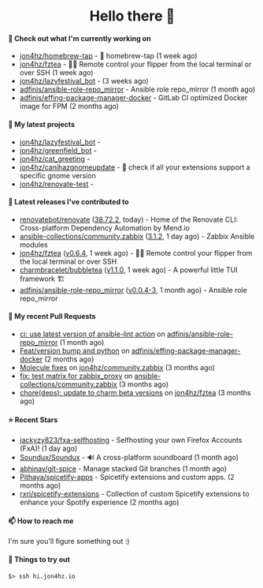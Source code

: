 <h1 align=center>Hello there 👋</h1>

#### 👷 Check out what I'm currently working on

- [jon4hz/homebrew-tap](https://github.com/jon4hz/homebrew-tap) - 🍺 homebrew-tap (1 week ago)
- [jon4hz/fztea](https://github.com/jon4hz/fztea) - 🐬🧋  Remote control your flipper from the local terminal or over SSH (1 week ago)
- [jon4hz/lazyfestival_bot](https://github.com/jon4hz/lazyfestival_bot) -  (3 weeks ago)
- [adfinis/ansible-role-repo_mirror](https://github.com/adfinis/ansible-role-repo_mirror) - Ansible role repo_mirror (1 month ago)
- [adfinis/effing-package-manager-docker](https://github.com/adfinis/effing-package-manager-docker) - GitLab CI optimized Docker image for FPM (2 months ago)

#### 🌱 My latest projects

- [jon4hz/lazyfestival_bot](https://github.com/jon4hz/lazyfestival_bot) - 
- [jon4hz/greenfield_bot](https://github.com/jon4hz/greenfield_bot) - 
- [jon4hz/cat_greeting](https://github.com/jon4hz/cat_greeting) - 
- [jon4hz/canihazgnomeupdate](https://github.com/jon4hz/canihazgnomeupdate) - 🧙 check if all your extensions support a specific gnome version
- [jon4hz/renovate-test](https://github.com/jon4hz/renovate-test) - 

#### 🔭 Latest releases I've contributed to

- [renovatebot/renovate](https://github.com/renovatebot/renovate) ([38.72.2](https://github.com/renovatebot/renovate/releases/tag/38.72.2), today) - Home of the Renovate CLI: Cross-platform Dependency Automation by Mend.io
- [ansible-collections/community.zabbix](https://github.com/ansible-collections/community.zabbix) ([3.1.2](https://github.com/ansible-collections/community.zabbix/releases/tag/3.1.2), 1 day ago) - Zabbix Ansible modules
- [jon4hz/fztea](https://github.com/jon4hz/fztea) ([v0.6.4](https://github.com/jon4hz/fztea/releases/tag/v0.6.4), 1 week ago) - 🐬🧋  Remote control your flipper from the local terminal or over SSH
- [charmbracelet/bubbletea](https://github.com/charmbracelet/bubbletea) ([v1.1.0](https://github.com/charmbracelet/bubbletea/releases/tag/v1.1.0), 1 week ago) - A powerful little TUI framework 🏗
- [adfinis/ansible-role-repo_mirror](https://github.com/adfinis/ansible-role-repo_mirror) ([v0.0.4-3](https://github.com/adfinis/ansible-role-repo_mirror/releases/tag/v0.0.4-3), 1 month ago) - Ansible role repo_mirror

#### 🔨 My recent Pull Requests

- [ci: use latest version of ansible-lint action](https://github.com/adfinis/ansible-role-repo_mirror/pull/50) on [adfinis/ansible-role-repo_mirror](https://github.com/adfinis/ansible-role-repo_mirror) (1 month ago)
- [Feat/version bump and python](https://github.com/adfinis/effing-package-manager-docker/pull/18) on [adfinis/effing-package-manager-docker](https://github.com/adfinis/effing-package-manager-docker) (2 months ago)
- [Molecule fixes](https://github.com/jon4hz/community.zabbix/pull/1) on [jon4hz/community.zabbix](https://github.com/jon4hz/community.zabbix) (3 months ago)
- [fix: test matrix for zabbix_proxy](https://github.com/ansible-collections/community.zabbix/pull/1281) on [ansible-collections/community.zabbix](https://github.com/ansible-collections/community.zabbix) (3 months ago)
- [chore(deps): update to charm beta versions](https://github.com/jon4hz/fztea/pull/50) on [jon4hz/fztea](https://github.com/jon4hz/fztea) (3 months ago)

#### ⭐ Recent Stars

- [jackyzy823/fxa-selfhosting](https://github.com/jackyzy823/fxa-selfhosting) - Selfhosting your own  Firefox Accounts (FxA)! (1 day ago)
- [Soundux/Soundux](https://github.com/Soundux/Soundux) - 🔊 A cross-platform soundboard (1 month ago)
- [abhinav/git-spice](https://github.com/abhinav/git-spice) - Manage stacked Git branches (1 month ago)
- [Pithaya/spicetify-apps](https://github.com/Pithaya/spicetify-apps) - Spicetify extensions and custom apps. (2 months ago)
- [rxri/spicetify-extensions](https://github.com/rxri/spicetify-extensions) - Collection of custom Spicetify extensions to enhance your Spotify experience (2 months ago)

#### 📫 How to reach me
I'm sure you'll figure something out :)

#### 👀 Things to try out
```
$> ssh hi.jon4hz.io
```